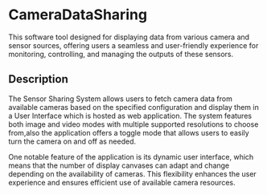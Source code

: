 # CameraDataSharing
This software tool designed for displaying data from various camera and sensor sources, offering users a seamless and user-friendly experience for monitoring, controlling, and managing the outputs of these sensors.

## Description
The Sensor Sharing System allows users to fetch camera data from available cameras based on the specified configuration and display them in a User Interface which is hosted as web application.
The system  features both image and video modes with multiple supported resolutions to choose from,also the application offers a toggle mode that allows users to easily turn the camera on and off as needed.

One notable feature of the application is its dynamic user interface, which means that the  number of display canvases can adapt and change depending on the availability of cameras. This flexibility enhances the user experience and ensures efficient use of available camera resources.
